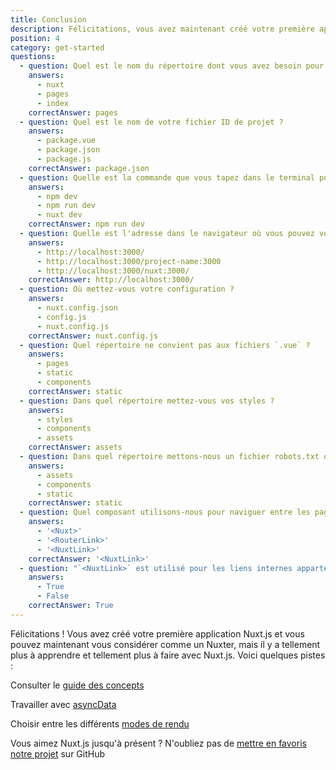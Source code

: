 ```yaml
---
title: Conclusion
description: Félicitations, vous avez maintenant créé votre première application Nuxt.js et vous pouvez maintenant vous considérer comme un Nuxter. Mais il y a tellement plus à apprendre et tellement plus que vous pouvez faire avec Nuxt.js. Voici quelques recommandations.
position: 4
category: get-started
questions:
  - question: Quel est le nom du répertoire dont vous avez besoin pour que Nuxt.js fonctionne ?
    answers:
      - nuxt
      - pages
      - index
    correctAnswer: pages
  - question: Quel est le nom de votre fichier ID de projet ?
    answers:
      - package.vue
      - package.json
      - package.js
    correctAnswer: package.json
  - question: Quelle est la commande que vous tapez dans le terminal pour lancer votre projet Nuxt.js ?
    answers:
      - npm dev
      - npm run dev
      - nuxt dev
    correctAnswer: npm run dev
  - question: Quelle est l'adresse dans le navigateur où vous pouvez voir votre page en mode développement ?
    answers:
      - http://localhost:3000/
      - http://localhost:3000/project-name:3000
      - http://localhost:3000/nuxt:3000/
    correctAnswer: http://localhost:3000/
  - question: Où mettez-vous votre configuration ?
    answers:
      - nuxt.config.json
      - config.js
      - nuxt.config.js
    correctAnswer: nuxt.config.js
  - question: Quel répertoire ne convient pas aux fichiers `.vue` ?
    answers:
      - pages
      - static
      - components
    correctAnswer: static
  - question: Dans quel répertoire mettez-vous vos styles ?
    answers:
      - styles
      - components
      - assets
    correctAnswer: assets
  - question: Dans quel répertoire mettons-nous un fichier robots.txt ou un favicon ?
    answers:
      - assets
      - components
      - static
    correctAnswer: static
  - question: Quel composant utilisons-nous pour naviguer entre les pages ?
    answers:
      - '<Nuxt>'
      - '<RouterLink>'
      - '<NuxtLink>'
    correctAnswer: '<NuxtLink>'
  - question: "`<NuxtLink>` est utilisé pour les liens internes appartenant à l'application Nuxt.js ?"
    answers:
      - True
      - False
    correctAnswer: True
---
```


Félicitations ! Vous avez créé votre première application Nuxt.js et vous pouvez maintenant vous considérer comme un Nuxter, mais il y a tellement plus à apprendre et tellement plus à faire avec Nuxt.js. Voici quelques pistes :

<base-alert type="next">

Consulter le [guide des concepts](../concepts/views)

</base-alert>

<base-alert type="next">

Travailler avec [asyncData](/docs/2.x/features/data-fetching#async-data)

</base-alert>

<base-alert type="next">

Choisir entre les différents [modes de rendu](/docs/2.x/features/rendering-modes)

</base-alert>

<base-alert type="star">

Vous aimez Nuxt.js jusqu'à présent ? N'oubliez pas de [mettre en favoris notre projet](https://github.com/nuxt/nuxt.js) sur GitHub

</base-alert>

<quiz :questions="questions"></quiz>
